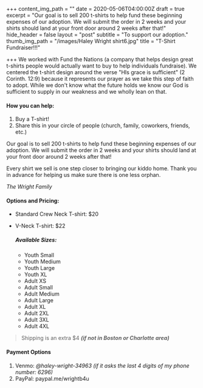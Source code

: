 +++
content_img_path = ""
date = 2020-05-06T04:00:00Z
draft = true
excerpt = "Our goal is to sell 200 t-shirts to help fund these beginning expenses of our adoption.  We will submit the order in 2 weeks and your shirts should land at your front door around 2 weeks after that!"
hide_header = false
layout = "post"
subtitle = "To support our adoption."
thumb_img_path = "/images/Haley Wright shirt6.jpg"
title = "T-Shirt Fundraiser!!!"

+++
We worked with Fund the Nations (a company that helps design great t-shirts people would actually want to buy to help individuals fundraise). We centered the t-shirt design around the verse "HIs grace is sufficient" (2 Corinth. 12:9) because it represents our prayer as we take this step of faith to adopt. While we don't know what the future holds we know our God is sufficient to supply in our weakness and we wholly lean on that. 

#### **How you can help:**

1. Buy a T-shirt!
2. Share this in your circle of people (church, family, coworkers, friends, etc.)

Our goal is to sell 200 t-shirts to help fund these beginning expenses of our adoption.  We will submit the order in 2 weeks and your shirts should land at your front door around 2 weeks after that!

Every shirt we sell is one step closer to bringing our kiddo home. Thank you in advance for helping us make sure there is one less orphan.

_The Wright Family_

#### **Options and Pricing**:

* Standard Crew Neck T-shirt: $20
* V-Neck T-shirt: $22

  ##### Available Sizes:
  * Youth Small
  * Youth Medium
  * Youth Large
  * Youth XL
  * Adult XS
  * Adult Small
  * Adult Medium
  * Adult Large
  * Adult XL
  * Adult 2XL
  * Adult 3XL
  * Adult 4XL

> Shipping is an extra $4  **_(if not in Boston or Charlotte area)_**

#### Payment Options

1. Venmo: _@haley-wright-34963 (if it asks the last 4 digits of my phone number: 6296)_
2. PayPal:  paypal.me/wrightb4u